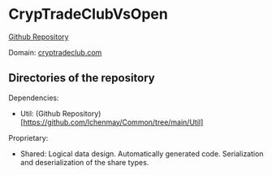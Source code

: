 # CrypTradeClubVsOpen

[Github Repository](https://github.com/GCHAIN2024/CrypTradeClubVsOpen)

Domain: [cryptradeclub.com](http://cryptradeclub.com/lander)

## Directories of the repository

Dependencies:
- Util: (Github Repository)[https://github.com/lchenmay/Common/tree/main/Util]

Proprietary:
- Shared: Logical data design. Automatically generated code. Serialization and deserialization of the share types.
